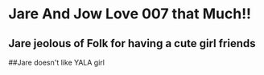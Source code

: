 # Jare And Jow Love 007 that Much!!

## Jare jeolous of Folk for having a cute girl friends



##Jare doesn't like YALA girl
